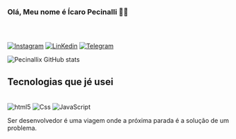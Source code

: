 ### Olá, Meu nome é Ícaro Pecinalli 👋😁

### ⠀⠀⠀

[![Instagram](https://img.shields.io/badge/Instagram-E4405F?style=for-the-badge&logo=instagram&logoColor=white)](https://www.instagram.com/icaropecinalli/)
[![LinKedin](https://img.shields.io/badge/LinkedIn-0077B5?style=for-the-badge&logo=linkedin&logoColor=white)](https://www.linkedin.com/in/icaropecinalli/)
[![Telegram](https://img.shields.io/badge/Telegram-2CA5E0?style=for-the-badge&logo=telegram&logoColor=white)](https://t.me/Pecinallix)

![Pecinallix GitHub stats](https://github-readme-stats.vercel.app/api?username=pecinallix&show_icons=true&theme=dracula)

## Tecnologias que jé usei

<div style=display: inline_block><br/>
<img align="center" alt="html5" src="https://img.shields.io/badge/HTML-239120?style=for-the-badge&logo=html5&logoColor=white">
<img align="center" alt="Css" src="https://img.shields.io/badge/CSS-239120?&style=for-the-badge&logo=css3&logoColor=white">
<img align="center" alt="JavaScript" src="https://img.shields.io/badge/JavaScript-F7DF1E?style=for-the-badge&logo=javascript&logoColor=black">
</div>

Ser desenvolvedor é uma viagem onde a próxima parada é a solução de um problema.
